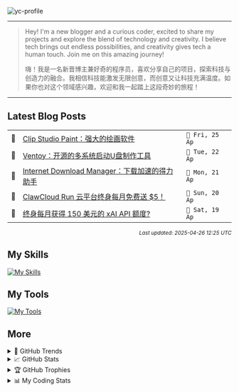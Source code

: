 ![yc-profile](./resource/profile-banner.gif)

---

> Hey! I'm a new blogger and a curious coder, excited to share my projects and explore the blend of technology and creativity. I believe tech brings out endless possibilities, and creativity gives tech a human touch. Join me on this amazing journey!
> 
> 嗨！我是一名新晋博主兼好奇的程序员，喜欢分享自己的项目，探索科技与创造力的融合。我相信科技能激发无限创意，而创意又让科技充满温度。如果你也对这个领域感兴趣，欢迎和我一起踏上这段奇妙的旅程！
---

<!-- BLOG-POSTS:START -->
## Latest Blog Posts

<table>
<tr>
  <td>📝</td>
  <td><a href='https://ninblog.ycstation.work/post/25042501/'>Clip Studio Paint：强大的绘画软件</a></td>
  <td><code>📅 Fri, 25 Ap</code></td>
</tr>
<tr>
  <td>📝</td>
  <td><a href='https://ninblog.ycstation.work/post/25042201/'>Ventoy：开源的多系统启动U盘制作工具</a></td>
  <td><code>📅 Tue, 22 Ap</code></td>
</tr>
<tr>
  <td>📝</td>
  <td><a href='https://ninblog.ycstation.work/post/25042101/'>Internet Download Manager：下载加速的得力助手</a></td>
  <td><code>📅 Mon, 21 Ap</code></td>
</tr>
<tr>
  <td>📝</td>
  <td><a href='https://ninblog.ycstation.work/post/25042001/'>ClawCloud Run 云平台终身每月免费送 $5！</a></td>
  <td><code>📅 Sun, 20 Ap</code></td>
</tr>
<tr>
  <td>📝</td>
  <td><a href='https://ninblog.ycstation.work/post/25041901/'>终身每月获得 150 美元的 xAI API 额度?</a></td>
  <td><code>📅 Sat, 19 Ap</code></td>
</tr>
</table>

<p align='right'><sup><i>Last updated: 2025-04-26 12:25 UTC</i></sup></p>

<!-- BLOG-POSTS:END -->

## My Skills

[![My Skills](https://skillicons.dev/icons?i=java,kotlin,nodejs,discordjs,bots,django,docker,html,css,js,bootstrap,jquery,electron,express,flask,gcp,git,githubactions,kafka,markdown,mongodb,mysql,npm,python,redis,spring,yarn&perline=10)](https://skillicons.dev)

## My Tools

[![My Tools](https://skillicons.dev/icons?i=androidstudio,apple,arch,arduino,bash,cloudflare,codepen,debian,discord,github,gmail,heroku,idea,instagram,linkedin,linux,mastodon,mint,notion,postman,powershell,raspberrypi,stackoverflow,twitter,ubuntu,vercel,vscode,webstorm,windows&perline=10)](https://skillicons.dev)

## More

<details>

  <summary>🌟 GitHub Trends</summary>

  <a href="#">![Github stats](https://api.githubtrends.io/user/svg/9guest/langs?time_range=one_year&include_private=True&loc_metric=changed&compact=True&theme=classic)</a>
  <a href="#">![Top Langs](https://api.githubtrends.io/user/svg/9guest/repos?time_range=one_year&group=other&loc_metric=changed&theme=classic)</a>

</details>

<details>

  <summary>📈 GitHub Stats</summary>

  | <a href="#"><img align="center" src="https://github-readme-stats.vercel.app/api?username=9guest&show_icons=true&include_all_commits=true&theme=transparent&hide_border=true" alt="9guest's github stats" /></a> | <a href="#"><img align="center" src="https://github-readme-stats.vercel.app/api/top-langs/?username=9guest&layout=compact&theme=transparent&hide_border=true" /></a> |
| ------------- | ------------- |

</details>

<details>

  <summary>🏆 GitHub Trophies</summary>

  ![My GitHub trophies](https://github-profile-trophy.vercel.app/?username=9guest&theme=radical&no-frame=true&no-bg=true)

</details>

<details>
  
  <summary>📊 My Coding Stats</summary>
 
  <br>

  ![My's WakaTime stats](https://github-readme-stats.vercel.app/api/wakatime?username=kyuguest\&layout=compact)
  
  <!--START_SECTION:waka-->
![Code Time](http://img.shields.io/badge/Code%20Time-45%20hrs%2048%20mins-blue)

![Profile Views](http://img.shields.io/badge/Profile%20Views-241-blue)

📅 **I'm Most Productive on Friday** 

```text
Monday                   0 commits           ░░░░░░░░░░░░░░░░░░░░░░░░░   00.00 % 
Tuesday                  0 commits           ░░░░░░░░░░░░░░░░░░░░░░░░░   00.00 % 
Wednesday                1 commits           ██████░░░░░░░░░░░░░░░░░░░   25.00 % 
Thursday                 0 commits           ░░░░░░░░░░░░░░░░░░░░░░░░░   00.00 % 
Friday                   2 commits           ████████████░░░░░░░░░░░░░   50.00 % 
Saturday                 1 commits           ██████░░░░░░░░░░░░░░░░░░░   25.00 % 
Sunday                   0 commits           ░░░░░░░░░░░░░░░░░░░░░░░░░   00.00 % 
```


📊 **This Week I Spent My Time On** 

```text
🕑︎ Time Zone: Asia/Kuala_Lumpur

💬 Programming Languages: 
Other                    35 hrs 44 mins      █████████████████████░░░░   83.20 % 
Markdown                 4 hrs 21 mins       ███░░░░░░░░░░░░░░░░░░░░░░   10.13 % 
YAML                     1 hr 48 mins        █░░░░░░░░░░░░░░░░░░░░░░░░   04.23 % 
JavaScript               32 mins             ░░░░░░░░░░░░░░░░░░░░░░░░░   01.25 % 
XML                      24 mins             ░░░░░░░░░░░░░░░░░░░░░░░░░   00.94 % 

🔥 Editors: 
Chrome                   34 hrs 7 mins       ████████████████████░░░░░   79.46 % 
Edge                     3 hrs 53 mins       ██░░░░░░░░░░░░░░░░░░░░░░░   09.05 % 
Cursor                   1 hr 46 mins        █░░░░░░░░░░░░░░░░░░░░░░░░   04.15 % 
VS Code                  1 hr 14 mins        █░░░░░░░░░░░░░░░░░░░░░░░░   02.88 % 
Histre                   1 hr 8 mins         █░░░░░░░░░░░░░░░░░░░░░░░░   02.65 % 

🐱‍💻 Projects: 
ghostty                  6 hrs 44 mins       ████░░░░░░░░░░░░░░░░░░░░░   15.69 % 
kose-font                5 hrs 27 mins       ███░░░░░░░░░░░░░░░░░░░░░░   12.70 % 
9guest                   5 hrs 3 mins        ███░░░░░░░░░░░░░░░░░░░░░░   11.79 % 
desktop-wakatime         3 hrs 41 mins       ██░░░░░░░░░░░░░░░░░░░░░░░   08.59 % 
Unknown Project          2 hrs 51 mins       ██░░░░░░░░░░░░░░░░░░░░░░░   06.66 % 

💻 Operating System: 
Windows                  39 hrs 44 mins      ███████████████████████░░   92.54 % 
Linux                    1 hr 31 mins        █░░░░░░░░░░░░░░░░░░░░░░░░   03.53 % 
Unknown OS               1 hr 8 mins         █░░░░░░░░░░░░░░░░░░░░░░░░   02.65 % 
Mac                      33 mins             ░░░░░░░░░░░░░░░░░░░░░░░░░   01.28 % 
```

**I Mostly Code in HTML** 

```text
HTML                     2 repos             ████████████░░░░░░░░░░░░░   50.00 % 
JavaScript               1 repo              ██████░░░░░░░░░░░░░░░░░░░   25.00 % 
CSS                      1 repo              ██████░░░░░░░░░░░░░░░░░░░   25.00 % 
```




 Last Updated on 26/04/2025 12:17:42 UTC
<!--END_SECTION:waka-->

</details>
